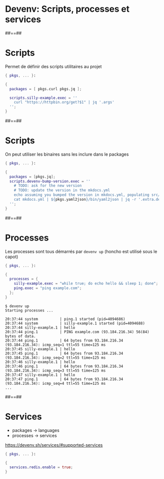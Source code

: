 <!-- .slide: class="transition-bg-sfeir-1" -->

# Devenv: Scripts, processes et services

##==##

# Scripts
<!-- .slide: class="with-code" -->


Permet de définir des scripts utilitaires au projet

```nix
{ pkgs, ... }:

{
  packages = [ pkgs.curl pkgs.jq ]; 

  scripts.silly-example.exec = ''
    curl "https://httpbin.org/get?$1" | jq '.args'
  '';
}
```

##==##
<!-- .slide: class="with-code" -->


# Scripts


On peut utiliser les binaires sans les inclure dans le packages

```nix
{ pkgs, ... }:

{
  packages = [pkgs.jq];
  scripts.devenv-bump-version.exec = ''
    # TODO: ask for the new version
    # TODO: update the version in the mkdocs.yml
    echo assuming you bumped the version in mkdocs.yml, populating src/modules/latest-version
    cat mkdocs.yml | ${pkgs.yaml2json}/bin/yaml2json | jq -r '.extra.devenv.version' > src/modules/latest-version
  '';
}
```
##==##

# Processes

Les processes sont tous démarrés par `devenv up` (honcho est utilisé sous le capot)

```nix
{ pkgs, ... }:

{
  processes = {
    silly-example.exec = "while true; do echo hello && sleep 1; done";
    ping.exec = "ping example.com";
  };
}
```

```shell
$ devenv up
Starting processes ...

20:37:44 system          | ping.1 started (pid=4094686)
20:37:44 system          | silly-example.1 started (pid=4094688)
20:37:44 silly-example.1 | hello
20:37:44 ping.1          | PING example.com (93.184.216.34) 56(84) bytes of data.
20:37:44 ping.1          | 64 bytes from 93.184.216.34 (93.184.216.34): icmp_seq=1 ttl=55 time=125 ms
20:37:45 silly-example.1 | hello
20:37:45 ping.1          | 64 bytes from 93.184.216.34 (93.184.216.34): icmp_seq=2 ttl=55 time=125 ms
20:37:46 silly-example.1 | hello
20:37:46 ping.1          | 64 bytes from 93.184.216.34 (93.184.216.34): icmp_seq=3 ttl=55 time=125 ms
20:37:47 silly-example.1 | hello
20:37:47 ping.1          | 64 bytes from 93.184.216.34 (93.184.216.34): icmp_seq=4 ttl=55 time=125 ms
...
```

##==##
<!-- .slide: class="with-code" -->

# Services

* packages -> languages
* processes -> services

https://devenv.sh/services/#supported-services


```nix
{ pkgs, ... }:

{
  services.redis.enable = true;
}
```
<!-- .element: class="big-code" -->
